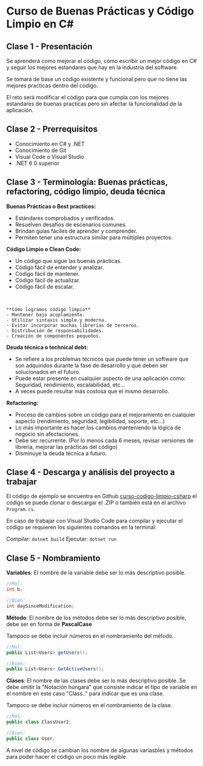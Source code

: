 # Curso de Buenas Prácticas y Código Limpio en C\#

## Clase 1 - Presentación

Se aprenderá como mejorar el código, cómo escribir un mejor código en C# y seguir los mejores estandares que hay en la industria del software.

Se tomará de base un código existente y funcional pero que no tiene las mejores practicas dentro del código.

El reto será modificar el código para que cumpla con los mejores estandares de buenas practicas pero sin afectar la funcionalidad de la aplicación.

## Clase 2 - Prerrequisitos

- Conocimiento en C# y .NET
- Conocimiento de Git
- Visual Code o Visual Studio
- .NET 6 0 superior

## Clase 3 - Terminología: Buenas prácticas, refactoring, código limpio, deuda técnica

**Buenas Prácticas o Best practices:**

- Estándares comprobados y verificados.
- Resuelven desafíos de escenarios comunes.
- Brindan guías fáciles de aprender y comprender.
- Permiten tener una estructura similar para múltiples proyectos.

**Código Limpio o Clean Code:**

- Un código que sigue las buenas prácticas.
- Código fácil de entender y analizar.
- Código fácil de mantener.
- Código fácil de actualizar.
- Código fácil de escalar.
<br>

    **Cómo logramos código limpio**
    - Mantener bajo acoplamiento.
    - Utilizar sintaxis simple y moderna.
    - Evitar incorporar muchas librerías de terceros.
    - Distribución de responsabilidades.
    - Creación de componentes pequeños.

**Deuda técnica o technical debt:**

- Se refiere a los problemas técnicos que puede tener un software que son adquiridos durante la fase de desarrollo y que deben ser solucionados en el futuro.
- Puede estar presente en cualquier aspecto de una aplicación como: Seguridad, rendimiento, escalabilidad, etc...
- A veces puede resultar más costosa que el mismo desarrollo.

**Refactoring:**

- Proceso de cambios sobre un código para el mejoramiento en cualquier aspecto (rendimiento, seguridad, legibilidad, soporte, etc...)
- Lo más importante es hacer los cambios manteniendo la lógica de negocio sin afectaciones.
- Debe ser recurrente. (Por lo menos cada 6 meses, revisar versiones de libreria, mejorar las prácticas del código)
- Disminuye la deuda técnica a futuro.

## Clase 4 - Descarga y análisis del proyecto a trabajar

El código de ejemplo se encuentra en Github [curso-codigo-limpio-csharp](https://github.com/platzi/curso-codigo-limpio-csharp/tree/master) el código se puede clonar o descargar el .ZIP o también está en el archivo `Program.cs`.

En caso de trabajar con Visual Studio Code para compilar y ejecutar el código se requieren los siguientes comandos en la terminal:

Compilar: `dotnet build`
Ejecutar: `dotnet run`

## Clase 5 - Nombramiento

**Variables**: El nombre de la variable debe ser lo más descriptivo posible.

```C#
//Mal:
int b;

//Bien:
int daySinceModification;
```

**Método**: El nombre de los métodos debe ser lo más descriptivo posible, debe ser en forma de **PascalCase**

Tampoco se debe incluir números en el nombramiento del método.

```C#
//Mal:
public List<Users> getUsers();

//Bien:
public List<Users> GetActiveUsers();
```

**Clases**: El nombre de las clases debe ser lo más descriptivo posible. Se debe omitir la "Notación húngara" que consiste indicar el tipo de variable en el nombre en este caso "Class.." para indicar que es una clase.

Tampoco se debe incluir números en el nombramiento de la clase.

```C#
//Mal:
public class ClassUser2;

//Bien:
public class User;
```

A nivel de código se cambian los nombre de algunas variasbles y métodos para poder hacer el código un poco más legible.

